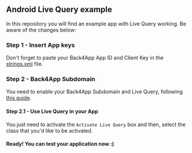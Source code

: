 ## Android Live Query example

In this repository you will find an example app with Live Query working. Be aware of the changes below:

### Step 1 - Insert App keys

Don't forget to paste your Back4App App ID and Client Key in the [strings.xml](https://github.com/nataliaconde/android-live-query-simple/blob/master/app/src/main/res/values/strings.xml) file.

### Step 2 - Back4App Subdomain

You need to enable your Back4App Subdomain and Live Query, following [this guide](https://www.back4app.com/docs/platform/activating-webhosting).

#### Step 2.1 - Use Live Query in your App

You just need to activate the `Activate Live Query` box and then, select the class that you'd like to be activated.

#### Ready! You can test your application now :)